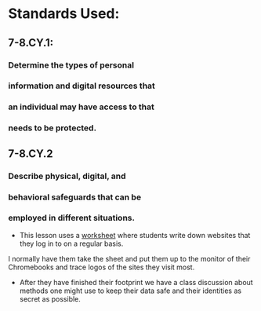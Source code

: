 # Standards Used:
## 7-8.CY.1:
### Determine the types of personal
### information and digital resources that
### an individual may have access to that
### needs to be protected.

## 7-8.CY.2
### Describe physical, digital, and
### behavioral safeguards that can be
### employed in different situations.

* This lesson uses a [worksheet](https://github.com/hunter-teacher-cert/currdev-work-beckley1/blob/2b6e01dcb9af47960b302a104d6300a628ba4577/Grade%207%20-%20The%20Power%20of%20Digital%20Footprints%20-%20My%20Digital%20Footprint%20Student%20Handout.docx) where students write down  websites that they log in to on a regular basis.

I normally have them take the sheet and put them up to the monitor of their Chromebooks and trace logos of the sites they visit most.

* After they have finished their footprint we have a class discussion about methods one might use to keep their data safe and their identities as secret as possible.
